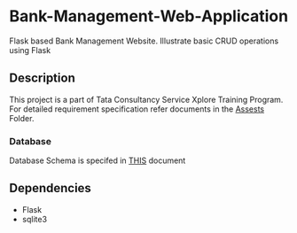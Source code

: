 # Bank-Management-Web-Application
Flask based Bank Management Website. Illustrate basic CRUD operations using Flask

## Description
This project is a part of Tata Consultancy Service Xplore Training Program.
For detailed requirement specification refer documents in the [Assests](assets/) Folder.<br/>
### Database 
Database Schema is specifed in [THIS](assets/Database%20Script.pdf) document

## Dependencies
* Flask
* sqlite3
